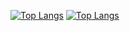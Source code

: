 

[![Top Langs](https://github-readme-stats.vercel.app/api/top-langs/?username=PhicharatMns)](https://github.com/anuraghazra/github-readme-stats)
[![Top Langs](https://github-readme-stats.vercel.app/api/top-langs/?username=PhicharatMns&theme=vision-friendly-dark)](https://github.com/anuraghazra/github-readme-stats)
